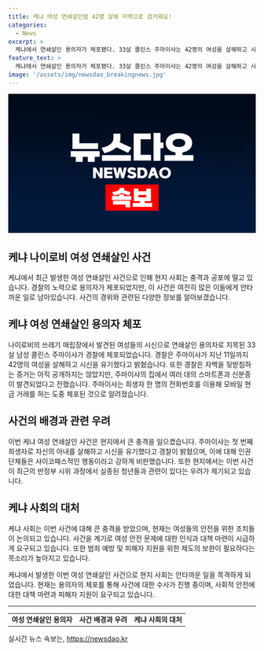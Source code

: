 ```yaml
---
title: 케냐 여성 연쇄살인범 42명 살해 자백으로 검거돼요!
categories:
  - News
excerpt: >
  케냐에서 연쇄살인 용의자가 체포됐다. 33살 콜린스 주마이샤는 42명의 여성을 살해하고 시신을 버린 혐의를 자백했다. 경찰은 주마이샤의 집에서 여러 대의 스마트폰과 신분증을 발견했으며, 그가 아내를 살해한 후 첫 번째 희생자를 남부 빈민가의 쓰레기 매립장에 유기한 것으로 밝혔다. 이 사건은 최근 반정부 시위 과정에서 실종된 여성들과 관련이 있을 수 있다는 우려를 불러일으켰다. (150자)
feature_text: >
  케냐에서 연쇄살인 용의자가 체포됐다. 33살 콜린스 주마이샤는 42명의 여성을 살해하고 시신을 버린 혐의를 자백했다. 경찰은 주마이샤의 집에서 여러 대의 스마트폰과 신분증을 발견했으며, 그가 아내를 살해한 후 첫 번째 희생자를 남부 빈민가의 쓰레기 매립장에 유기한 것으로 밝혔다. 이 사건은 최근 반정부 시위 과정에서 실종된 여성들과 관련이 있을 수 있다는 우려를 불러일으켰다. (150자)
image: '/assets/img/newsdao_breakingnews.jpg'
---
```


<p><img src="/assets/img/newsdao_breakingnews.jpg" alt="ontimetimes 속보" /></p>

<h2>케냐 나이로비 여성 연쇄살인 사건</h2>

<p data-ke-size="size16">케냐에서 최근 발생한 여성 연쇄살인 사건으로 인해 현지 사회는 충격과 공포에 떨고 있습니다. 경찰의 노력으로 용의자가 체포되었지만, 이 사건은 여전히 많은 이들에게 안타까운 일로 남아있습니다. 사건의 경위와 관련된 다양한 정보를 알아보겠습니다.</p>

<h2 data-ke-size="size26">케냐 여성 연쇄살인 용의자 체포</h2>

<p data-ke-size="size16">나이로비의 쓰레기 매립장에서 발견된 여성들의 시신으로 연쇄살인 용의자로 지목된 33살 남성 콜린스 주마이샤가 경찰에 체포되었습니다. 경찰은 주마이샤가 지난 11일까지 42명의 여성을 살해하고 시신을 유기했다고 밝혔습니다. 또한 경찰은 자백을 뒷받침하는 증거는 아직 공개하지는 않았지만, 주마이샤의 집에서 여러 대의 스마트폰과 신분증이 발견되었다고 전했습니다. 주마이샤는 희생자 한 명의 전화번호를 이용해 모바일 현금 거래를 하는 도중 체포된 것으로 알려졌습니다.</p>

<h2 data-ke-size="size26">사건의 배경과 관련 우려</h2>

<p data-ke-size="size16">이번 케냐 여성 연쇄살인 사건은 현지에서 큰 충격을 일으켰습니다. 주마이샤는 첫 번째 희생자로 자신의 아내를 살해하고 시신을 유기했다고 경찰이 밝혔으며, 이에 대해 인권단체들은 사이코패스적인 행동이라고 강하게 비판했습니다. 또한 현지에서는 이번 사건이 최근의 반정부 시위 과정에서 실종된 청년들과 관련이 있다는 우려가 제기되고 있습니다.</p>

<h2 data-ke-size="size26">케냐 사회의 대처</h2>

<p data-ke-size="size16">케냐 사회는 이번 사건에 대해 큰 충격을 받았으며, 현재는 여성들의 안전을 위한 조치들이 논의되고 있습니다. 사건을 계기로 여성 안전 문제에 대한 인식과 대책 마련이 시급하게 요구되고 있습니다. 또한 범죄 예방 및 피해자 지원을 위한 제도의 보완이 필요하다는 목소리가 높아지고 있습니다.</p>

<p data-ke-size="size16">케냐에서 발생한 이번 여성 연쇄살인 사건으로 현지 사회는 안타까운 일을 목격하게 되었습니다. 현재는 용의자의 체포를 통해 사건에 대한 수사가 진행 중이며, 사회적 안전에 대한 대책 마련과 피해자 지원이 요구되고 있습니다.</p>

<hr>

<table>
    <tr>
        <td style="text-align: center; height: 17px;"><b>여성 연쇄살인 용의자</b></td>
        <td style="text-align: center; height: 17px;"><b>사건 배경과 우려</b></td>
        <td style="text-align: center; height: 17px;"><b>케냐 사회의 대처</b></td>
    </tr>
</table>
실시간 뉴스 속보는, <a href="https://newsdao.kr" rel="dofollow">https://newsdao.kr</a>


